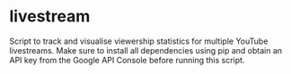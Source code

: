 # livestream
Script to track and visualise viewership statistics for multiple YouTube livestreams.
Make sure to install all dependencies using pip and obtain an API key from the Google API Console before running this script.

